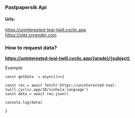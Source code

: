 ### Pastpaperslk Api

#### Urls:

https://uninterested-teal-twill.cyclic.app  <br/>
https://olet.onrender.com


### How to request data?

**https://uninterested-teal-twill.cyclic.app/{grade}/{subject}**


Example<br/>

```
const getData  = async()=>{

const res = await fetch('https://uninterested-teal-twill.cyclic.app/10/sinhala-language')
const data = await res.json()

console.log(data)

}
```

